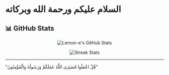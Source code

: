 # السلام عليكم ورحمة الله وبركاته

## 📊 GitHub Stats

<div align="center">
  
![Lemon-e's GitHub Stats](https://github-readme-stats.vercel.app/api?username=Lemon-e&show_icons=true&theme=dark&hide_border=true&hide=prs,issues)

![Streak Stats](https://github-readme-streak-stats.herokuapp.com/?user=Lemon-e&theme=dark&hide_border=true)

</div>

---

"قُلْ اعْمَلُوا فَسَيَرَى اللَّهُ عَمَلَكُمْ وَرَسُولُهُ وَالْمُؤْمِنُونَ"
